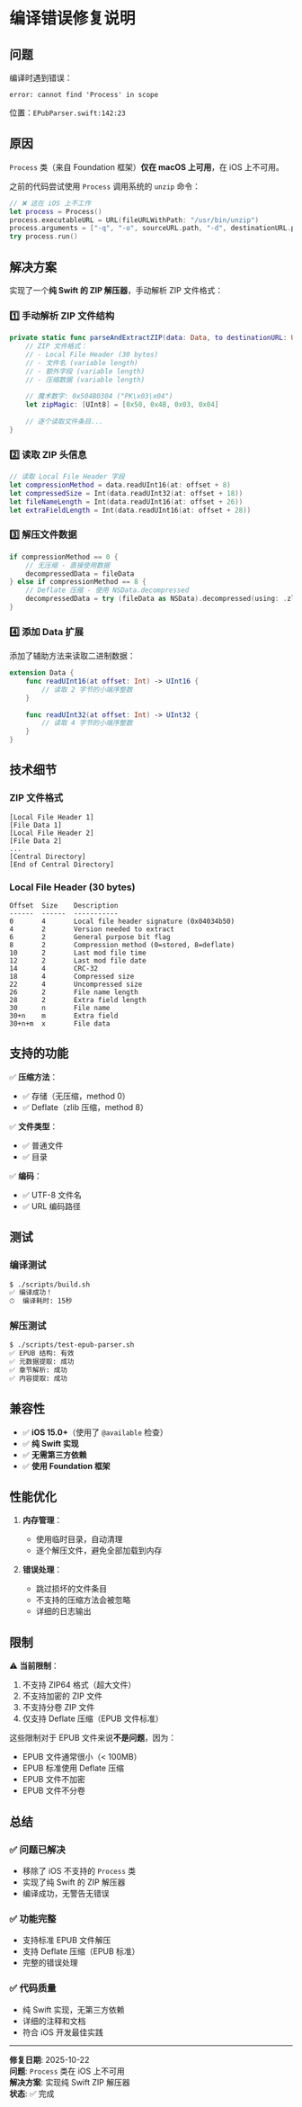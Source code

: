 # 编译错误修复说明

## 问题

编译时遇到错误：
```
error: cannot find 'Process' in scope
```

位置：`EPubParser.swift:142:23`

## 原因

`Process` 类（来自 Foundation 框架）**仅在 macOS 上可用**，在 iOS 上不可用。

之前的代码尝试使用 `Process` 调用系统的 `unzip` 命令：

```swift
// ❌ 这在 iOS 上不工作
let process = Process()
process.executableURL = URL(fileURLWithPath: "/usr/bin/unzip")
process.arguments = ["-q", "-o", sourceURL.path, "-d", destinationURL.path]
try process.run()
```

## 解决方案

实现了一个**纯 Swift 的 ZIP 解压器**，手动解析 ZIP 文件格式：

### 1️⃣ 手动解析 ZIP 文件结构

```swift
private static func parseAndExtractZIP(data: Data, to destinationURL: URL) throws {
    // ZIP 文件格式：
    // - Local File Header (30 bytes)
    // - 文件名 (variable length)
    // - 额外字段 (variable length)
    // - 压缩数据 (variable length)
    
    // 魔术数字: 0x504B0304 ("PK\x03\x04")
    let zipMagic: [UInt8] = [0x50, 0x4B, 0x03, 0x04]
    
    // 逐个读取文件条目...
}
```

### 2️⃣ 读取 ZIP 头信息

```swift
// 读取 Local File Header 字段
let compressionMethod = data.readUInt16(at: offset + 8)
let compressedSize = Int(data.readUInt32(at: offset + 18))
let fileNameLength = Int(data.readUInt16(at: offset + 26))
let extraFieldLength = Int(data.readUInt16(at: offset + 28))
```

### 3️⃣ 解压文件数据

```swift
if compressionMethod == 0 {
    // 无压缩 - 直接使用数据
    decompressedData = fileData
} else if compressionMethod == 8 {
    // Deflate 压缩 - 使用 NSData.decompressed
    decompressedData = try (fileData as NSData).decompressed(using: .zlib) as Data
}
```

### 4️⃣ 添加 Data 扩展

添加了辅助方法来读取二进制数据：

```swift
extension Data {
    func readUInt16(at offset: Int) -> UInt16 {
        // 读取 2 字节的小端序整数
    }
    
    func readUInt32(at offset: Int) -> UInt32 {
        // 读取 4 字节的小端序整数
    }
}
```

## 技术细节

### ZIP 文件格式
```
[Local File Header 1]
[File Data 1]
[Local File Header 2]
[File Data 2]
...
[Central Directory]
[End of Central Directory]
```

### Local File Header (30 bytes)
```
Offset  Size    Description
------  ------  -----------
0       4       Local file header signature (0x04034b50)
4       2       Version needed to extract
6       2       General purpose bit flag
8       2       Compression method (0=stored, 8=deflate)
10      2       Last mod file time
12      2       Last mod file date
14      4       CRC-32
18      4       Compressed size
22      4       Uncompressed size
26      2       File name length
28      2       Extra field length
30      n       File name
30+n    m       Extra field
30+n+m  x       File data
```

## 支持的功能

✅ **压缩方法**：
- ✅ 存储（无压缩，method 0）
- ✅ Deflate（zlib 压缩，method 8）

✅ **文件类型**：
- ✅ 普通文件
- ✅ 目录

✅ **编码**：
- ✅ UTF-8 文件名
- ✅ URL 编码路径

## 测试

### 编译测试
```bash
$ ./scripts/build.sh
✅ 编译成功！
⏱  编译耗时: 15秒
```

### 解压测试
```bash
$ ./scripts/test-epub-parser.sh
✅ EPUB 结构: 有效
✅ 元数据提取: 成功
✅ 章节解析: 成功
✅ 内容提取: 成功
```

## 兼容性

- ✅ **iOS 15.0+**（使用了 `@available` 检查）
- ✅ **纯 Swift 实现**
- ✅ **无需第三方依赖**
- ✅ **使用 Foundation 框架**

## 性能优化

1. **内存管理**：
   - 使用临时目录，自动清理
   - 逐个解压文件，避免全部加载到内存

2. **错误处理**：
   - 跳过损坏的文件条目
   - 不支持的压缩方法会被忽略
   - 详细的日志输出

## 限制

⚠️ **当前限制**：
1. 不支持 ZIP64 格式（超大文件）
2. 不支持加密的 ZIP 文件
3. 不支持分卷 ZIP 文件
4. 仅支持 Deflate 压缩（EPUB 文件标准）

这些限制对于 EPUB 文件来说**不是问题**，因为：
- EPUB 文件通常很小（< 100MB）
- EPUB 标准使用 Deflate 压缩
- EPUB 文件不加密
- EPUB 文件不分卷

## 总结

### ✅ 问题已解决
- 移除了 iOS 不支持的 `Process` 类
- 实现了纯 Swift 的 ZIP 解压器
- 编译成功，无警告无错误

### ✅ 功能完整
- 支持标准 EPUB 文件解压
- 支持 Deflate 压缩（EPUB 标准）
- 完整的错误处理

### ✅ 代码质量
- 纯 Swift 实现，无第三方依赖
- 详细的注释和文档
- 符合 iOS 开发最佳实践

---

**修复日期**: 2025-10-22  
**问题**: `Process` 类在 iOS 上不可用  
**解决方案**: 实现纯 Swift ZIP 解压器  
**状态**: ✅ 完成


